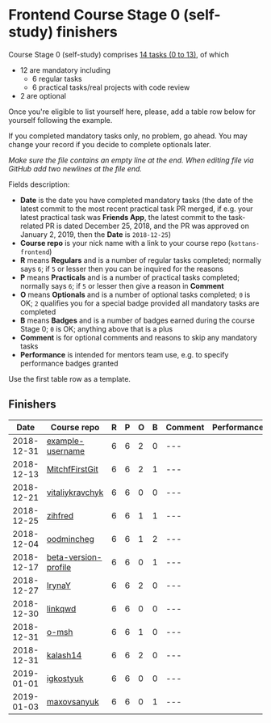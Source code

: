 # Frontend Course Stage 0 (self-study) finishers

Course Stage 0 (self-study) comprises
[14 tasks (0 to 13)](https://github.com/kottans/frontend/blob/master/contents.md),
of which
- 12 are mandatory including
  - 6 regular tasks
  - 6 practical tasks/real projects with code review
- 2 are optional

Once you're eligible to list yourself here, please, add
a table row below for yourself following the example.

If you completed mandatory tasks only, no problem, go ahead.
You may change your record if you decide to complete
optionals later.

_Make sure the file contains an empty line at the end._
_When editing file via GitHub add two newlines at the file end._

Fields description:
 * **Date** is the date you have completed mandatory tasks
   (the date of the latest commit to the most recent practical task PR merged,
   if e.g. your latest practical task was **Friends App**,
   the latest commit to the task-related PR is dated December 25, 2018,
   and the PR was approved on January 2, 2019,
   then the **Date** is `2018-12-25`)
 * **Course repo** is your nick name with a link to your
   course repo (`kottans-frontend`)
 * **R** means **Regulars** and is a number of regular tasks completed;
   normally says `6`; if `5` or lesser then you can
   be inquired for the reasons
 * **P** means **Practicals** and is a number of practical tasks completed;
   normally says `6`; if `5` or lesser then give a reason in **Comment**
 * **O** means **Optionals** and is a number of optional tasks
   completed;
   `0` is OK; `2` qualifies you for a special badge
   provided all mandatory tasks are completed
 * **B** means **Badges** and is a number of badges earned during
   the course Stage 0; `0` is OK; anything above that is a plus
 * **Comment** is for optional comments and reasons to skip any mandatory
   tasks
 * **Performance** is intended for mentors team use, e.g.
   to specify performance badges granted

Use the first table row as a template.

## Finishers

|    Date    | Course repo    | R | P | O | B | Comment | Performance |
| ---------- | -------------- | - | - | - | - | ------- | ----------- |
| 2018-12-31 | [example-username](https://github.com/example-username/kottans-frontend) | 6 | 6 | 2 | 0 | --- | |
| 2018-12-13 | [MitchfFirstGit](https://github.com/MitchfFirstGit/kottans-frontend) | 6 | 6 | 2 | 1 | --- | |
| 2018-12-21 | [vitaliykravchyk](https://github.com/vitaliykravchyk/kottans-frontend) | 6 | 6 | 0 | 0 | --- | |
| 2018-12-25 | [zihfred](https://github.com/zihfred/kottans-frontend) | 6 | 6 | 1 | 1 | --- | |
| 2018-12-04 | [oodmincheg](https://github.com/oodmincheg/kottans-frontend) | 6 | 6 | 1 | 2 | --- | |
| 2018-12-17 | [beta-version-profile](https://github.com/beta-version-profile/kottans-frontend) | 6 | 6 | 0 | 1 | --- | |
| 2018-12-27 | [IrynaY](https://github.com/IrynaY/kottans-frontend) | 6 | 6 | 2 | 0 | --- | |
| 2018-12-30 | [linkqwd](https://github.com/linkqwd/kottans_frontend) | 6 | 6 | 0 | 0 | --- | |
| 2018-12-31 | [o-msh](https://github.com/o-msh/kottans-frontend) | 6 | 6 | 1 | 0 | --- | |
| 2018-12-31 | [kalash14](https://github.com/kalash14/kottans-frontend) | 6 | 6 | 2 | 0 | --- | |
| 2019-01-01 | [igkostyuk](https://github.com/igkostyuk/kottans-frontend) | 6 | 6 | 0 | 0 | --- | |
| 2019-01-03 | [maxovsanyuk](https://github.com/maxovsanyuk/kottans-frontend) | 6 | 6 | 0 | 1 | --- | |


